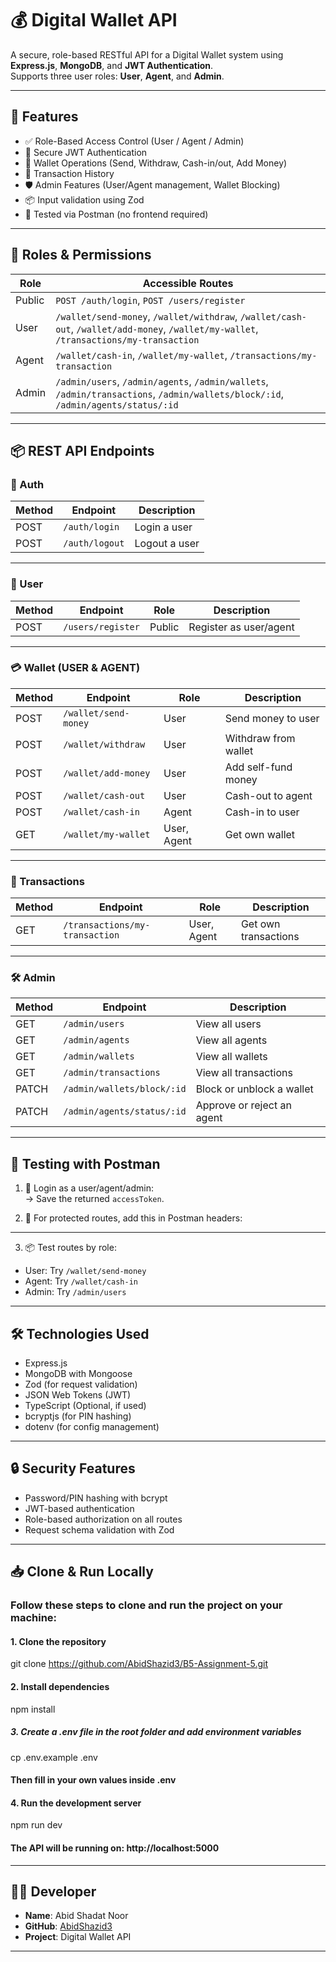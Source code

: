 # 💰 Digital Wallet API

A secure, role-based RESTful API for a Digital Wallet system using **Express.js**, **MongoDB**, and **JWT Authentication**.  
Supports three user roles: **User**, **Agent**, and **Admin**.

---

## 📌 Features

- ✅ Role-Based Access Control (User / Agent / Admin)
- 🔐 Secure JWT Authentication
- 💸 Wallet Operations (Send, Withdraw, Cash-in/out, Add Money)
- 📄 Transaction History
- 🛡️ Admin Features (User/Agent management, Wallet Blocking)
- 📦 Input validation using Zod
- 🧪 Tested via Postman (no frontend required)

---

## 👥 Roles & Permissions

| Role   | Accessible Routes                                                                 |
|--------|-----------------------------------------------------------------------------------|
| Public | `POST /auth/login`, `POST /users/register`                                       |
| User   | `/wallet/send-money`, `/wallet/withdraw`, `/wallet/cash-out`, `/wallet/add-money`, `/wallet/my-wallet`, `/transactions/my-transaction` |
| Agent  | `/wallet/cash-in`, `/wallet/my-wallet`, `/transactions/my-transaction`           |
| Admin  | `/admin/users`, `/admin/agents`, `/admin/wallets`, `/admin/transactions`, `/admin/wallets/block/:id`, `/admin/agents/status/:id` |

---

## 📦 REST API Endpoints

### 🔐 Auth

| Method | Endpoint         | Description     |
|--------|------------------|-----------------|
| POST   | `/auth/login`    | Login a user    |
| POST   | `/auth/logout`   | Logout a user   |

---

### 👤 User

| Method | Endpoint              | Role  | Description           |
|--------|-----------------------|-------|-----------------------|
| POST   | `/users/register`     | Public | Register as user/agent |

---

### 💳 Wallet (USER & AGENT)

| Method | Endpoint                | Role    | Description           |
|--------|-------------------------|---------|-----------------------|
| POST   | `/wallet/send-money`    | User    | Send money to user    |
| POST   | `/wallet/withdraw`      | User    | Withdraw from wallet  |
| POST   | `/wallet/add-money`     | User    | Add self-fund money   |
| POST   | `/wallet/cash-out`      | User    | Cash-out to agent     |
| POST   | `/wallet/cash-in`       | Agent   | Cash-in to user       |
| GET    | `/wallet/my-wallet`     | User, Agent | Get own wallet      |

---

### 📜 Transactions

| Method | Endpoint                    | Role         | Description            |
|--------|-----------------------------|--------------|------------------------|
| GET    | `/transactions/my-transaction` | User, Agent | Get own transactions   |

---

### 🛠️ Admin

| Method | Endpoint                      | Description                     |
|--------|-------------------------------|---------------------------------|
| GET    | `/admin/users`                | View all users                  |
| GET    | `/admin/agents`               | View all agents                 |
| GET    | `/admin/wallets`              | View all wallets                |
| GET    | `/admin/transactions`         | View all transactions           |
| PATCH  | `/admin/wallets/block/:id`    | Block or unblock a wallet       |
| PATCH  | `/admin/agents/status/:id`    | Approve or reject an agent      |

---

## 🧪 Testing with Postman

1. 🔐 Login as a user/agent/admin:  
   → Save the returned `accessToken`.

2. 🔑 For protected routes, add this in Postman headers:

---


3. 📦 Test routes by role:
- User: Try `/wallet/send-money`
- Agent: Try `/wallet/cash-in`
- Admin: Try `/admin/users`

---

## 🛠️ Technologies Used

- Express.js
- MongoDB with Mongoose
- Zod (for request validation)
- JSON Web Tokens (JWT)
- TypeScript (Optional, if used)
- bcryptjs (for PIN hashing)
- dotenv (for config management)

---

## 🔒 Security Features

- Password/PIN hashing with bcrypt
- JWT-based authentication
- Role-based authorization on all routes
- Request schema validation with Zod

---

## 📥 Clone & Run Locally
### Follow these steps to clone and run the project on your machine:

#### 1. Clone the repository
git clone https://github.com/AbidShazid3/B5-Assignment-5.git

#### 2. Install dependencies
npm install

##### 3. Create a .env file in the root folder and add environment variables
cp .env.example .env
#### Then fill in your own values inside .env

#### 4. Run the development server
npm run dev

#### The API will be running on: http://localhost:5000


---

## 🧑‍💻 Developer

- **Name**: Abid Shadat Noor
- **GitHub**: [AbidShazid3](https://github.com/AbidShazid3)
- **Project**: Digital Wallet API

---